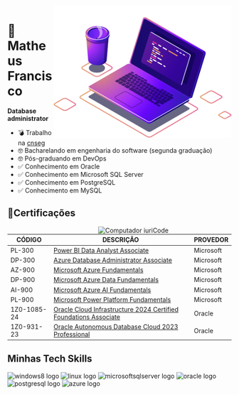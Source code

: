 <div id="top"></div>
<img src="https://github.com/dirceuresende/dirceuresende/raw/main/computer-illustration.png" min-width="400px" max-width="400px" width="400px" align="right" alt="Computador iuriCode" />

<h1>👋 Matheus Francisco </h1>

**Database administrator**

- 💣 Trabalho na [cnseg](https://cnseg.org.br/)
- 🤓 Bacharelando em engenharia do software (segunda graduação)
- 🤓 Pós-graduando em DevOps
- ✅ Conhecimento em Oracle
- ✅ Conhecimento em Microsoft SQL Server
- ✅ Conhecimento em PostgreSQL
- ✅ Conhecimento em MySQL


<h2>🎯Certificações</h2>
<img src="https://user-images.githubusercontent.com/67348204/235379724-4578a774-4121-4af5-9e5c-019355d3d8df.png" min-width="300px" max-width="300px" width="300px" align="right" alt="Computador iuriCode" />

| CÓDIGO | DESCRIÇÃO | PROVEDOR |
|--------|-----------|-----------|
| PL-300 |  [Power BI Data Analyst Associate](https://learn.microsoft.com/pt-br/users/matheusfrancisco-0785/credentials/ea2f53f51762949?ref=https%3A%2F%2Fwww.linkedin.com%2F) | Microsoft |
| DP-300 | [Azure Database Administrator Associate](https://learn.microsoft.com/pt-br/users/matheusfrancisco-0785/credentials/8cd9e8cc13760c13?ref=https%3A%2F%2Fwww.linkedin.com%2F) | Microsoft |
| AZ-900 | [Microsoft Azure Fundamentals](https://www.credly.com/badges/38b63a3a-b55a-49a2-96e0-dbbf56b79d5f) | Microsoft |
| DP-900 | [Microsoft Azure Data Fundamentals](https://www.credly.com/badges/b4e60575-dafb-42fc-b501-703835580b65) | Microsoft |
| AI-900 | [Microsoft Azure AI Fundamentals](https://www.credly.com/badges/326f469c-efae-4812-9311-ebe9997a8a07) | Microsoft |
| PL-900 | [Microsoft Power Platform Fundamentals](https://www.credly.com/badges/5af8391e-fbfa-4ebb-8269-9c5700234b77/public_url) | Microsoft |
| 1Z0-1085-24 | [Oracle Cloud Infrastructure 2024 Certified Foundations Associate](https://catalog-education.oracle.com/ords/certview/sharebadge?id=5B19F852DD835A1EB0F31BE3015CF1BDF21EE91DA18021D4F96629BA3FE1E721) | Oracle |
| 1Z0-931-23 | [Oracle Autonomous Database Cloud 2023 Professional](https://catalog-education.oracle.com/pls/certview/sharebadge?id=8B46D563C14232FC1F1E955C5ADB433F09F3A65999B4E9028272849019D1F2D6) | Oracle |


## Minhas Tech Skills
<div align="left">
  <img src="https://cdn.jsdelivr.net/gh/devicons/devicon/icons/windows8/windows8-original.svg"                  height="55" alt="windows8 logo"  />
  <img src="https://cdn.jsdelivr.net/gh/devicons/devicon/icons/linux/linux-original.svg"                        height="55" alt="linux logo"  />
  <img src="https://cdn.jsdelivr.net/gh/devicons/devicon/icons/microsoftsqlserver/microsoftsqlserver-plain.svg" height="55" alt="microsoftsqlserver logo"  />
  <img src="https://cdn.jsdelivr.net/gh/devicons/devicon/icons/oracle/oracle-original.svg"                      height="55" alt="oracle logo"  />
  <img src="https://cdn.jsdelivr.net/gh/devicons/devicon/icons/postgresql/postgresql-original.svg"              height="55" alt="postgresql logo"  />
  <img src="https://cdn.jsdelivr.net/gh/devicons/devicon/icons/azure/azure-original.svg"                        height="55" alt="azure logo"  />
</div>
